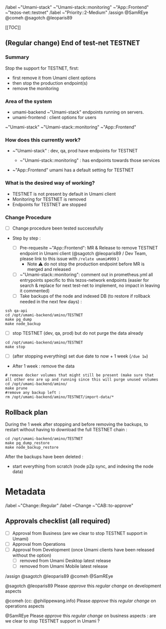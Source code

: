 <!-- "Regular Change" template for test-net end of life : 
* step 1/ copy & paste in new issue https://gitlab.com/nomadic-labs/umami-wallet/umami/-/issues/new?issue[title]=Test-net%20End%20Of%20Life:%20TESTNET
* step 2/ (Case-sensitive) search & replace 'TESTNET' (Case sensitive) by the test-net name in this document
* -->

<!-- /title Test-net End of Life: TESTNET  -->
/label  ~"Umami-stack" ~"Umami-stack::monitoring" ~"App::Frontend"  ~"tezos-net::testnet"
/label ~"Priority::2-Medium"
/assign @SamREye @comeh @sagotch @leoparis89

[[_TOC_]]
## (Regular change) End of test-net TESTNET
<!-- Regular change, to be approved by the CAB before applying. -->

<!-- /confidential -->
<!-- If confidential, explain why -->


### Summary
<!-- Outline the issue being faced, and why this required a change !-->
Stop the support for TESTNET, first:
* first remove it from Umami client options 
* then stop the production endpoint(s)
* remove the monitoring

### Area of the system
<!-- This might only be one part, but may involve multiple sections !-->

* umami-backend  ~"Umami-stack" endpoints running on servers.
* umami-frontend : client options for users

 ~"Umami-stack" ~"Umami-stack::monitoring" ~"App::Frontend"

### How does this currently work?
<!-- The current process, and any associated business rules !-->

* ~"Umami-stack" : dev, qa, prod have endpoints for TESTNET
  * ~"Umami-stack::monitoring" : has endpoints towards those services

* ~"App::Frontend" umami has a default setting for TESTNET


### What is the desired way of working?
<!-- After the change, what should the process be, and what should the business rules be !-->
* TESTNET is not present by default in Umami client
* Monitoring for TESTNET is removed
* Endpoints for TESTNET are stopped 

<!-- Success criteria of change application (when relevant, include how to test) -->

### Change Procedure
- [ ] Change procedure been tested successfully

<!-- Include step by step description -->
* Step by step :

  - [ ] Pre-requesite ~"App::Frontend": MR & Release to remove TESTNET endpoint in Umami client  (@sagotch @leoparis89 / Dev Team, please link to this issue with `/relate umami#999` )
    - Note :warning: do not stop the production endpoint before MR is merged and released
  - [ ] ~"Umami-stack::monitoring": comment out in prometheus.yml all entrypoints specific to this tezos-network endpoints (easier for search & replace for next test-net to implement, no impact in leaving it commented)
  - [ ] Take backups of the node and indexed DB (to restore if rollback needed in the next few days) :
```
ssh qa-api
cd /opt/umami-backend/amino/TESTNET
make pg_dump
make node_backup
```
  - [ ] stop TESTNET (dev, qa, prod) but do not purge the data already
```
cd /opt/umami-backend/amino/TESTNET
make stop
```
  - [ ] (after stopping everything) set due date to now + 1 week (`/due 1w`)

* After 1 week : remove the data
```
# remove docker volumes that might still be present (make sure that all other env are up and running since this will purge unused volumes
cd /opt/umami-backend/amino/
make prune
#remove any backup left :
rm /opt/umami-backend/amino/TESTNET/import-data/*
```

## Rollback plan
<!-- Describe how to rollback the change in case the expected change is not working -->

During the 1 week after stopping and before removing the backups, to restart without having to download the full TESTNET chain :
```
cd /opt/umami-backend/amino/TESTNET
make pg_dump_restore
make node_backup_restore
```

After the backups have been deleted : 
 * start everything from scratch (node p2p sync, and indexing the node data)

<!-- METADATA for project management, please leave the following lines and edit as needed -->
# Metadata
/label ~"Change::Regular" <!-- Regular change, to be approved by the CAB before applying. -->
/label ~Change ~"CAB::to-approve" <!-- labels for gitlab CAB Change issues management -->

<!-- PRIORITY: Uncomment /label quick actions as appropriate. Priority and Severity may hold different values! -->
<!--High : (This will bring a huge increase in performance/productivity/usability, or is a legislative requirement)-->
<!-- /label ~"Priority::1-High" -->
<!--Medium : (This will bring a good increase in performance/productivity/usability)-->
<!-- /label ~"Priority::2-Medium" -->
<!--Low : (anything else e.g., trivial, minor improvements) -->
<!--  /label ~"Priority::3-Low" -->

## Approvals checklist (all required) 
<!-- tick the corresponding checkbox [x], you may also add your @user handle at the end of the line -->
- [ ] Approval from Business (are we clear to stop TESTNET support in Umami)
- [ ] Approval from Operations 
- [ ] Approval from Development (once Umami clients have been released without the option)
   - [ ] removed from Umami Desktop latest release
   - [ ] removed from Umami Mobile latest release

/assign @sagotch @leoparis89 @comeh @SamREye 

<!-- Trigger gitlab todo tasks --> 

@sagotch @leoparis89            Please *approve* this _regular change_ on development aspects

@comeh (cc: @philippewang.info) Please *approve* this _regular change_ on operations  aspects

@SamREye                        Please *approve* this _regular change_ on business    aspects : are we clear to stop TESTNET support in Umami ?

<!-- Quick actions for last approver : -->
<!-- /unlabel ~"CAB::to-approve" -->
<!-- /label ~"CAB::to-perform"   -->

<!-- METADATA - end -->

